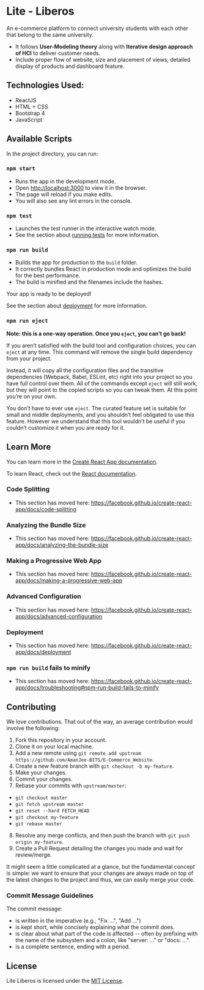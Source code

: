 # Lite - Liberos

An e-commerce platform to connect university students with each other that belong to the same university. </br>
* It follows **User-Modeling theory** along with **Iterative design approach of HCI** to deliver customer needs.
* Include proper flow of website, size and placement of views, detailed display of products and dashboard feature.

## Technologies Used:
* ReactJS
* HTML + CSS
* Bootstrap 4
* JavaScript

## Available Scripts

In the project directory, you can run:

### `npm start`

* Runs the app in the development mode.<br />
* Open [http://localhost:3000](http://localhost:3000) to view it in the browser.
* The page will reload if you make edits.
* You will also see any lint errors in the console.

### `npm test`

* Launches the test runner in the interactive watch mode.
* See the section about [running tests](https://facebook.github.io/create-react-app/docs/running-tests) for more information.

### `npm run build`

* Builds the app for production to the `build` folder.
* It correctly bundles React in production mode and optimizes the build for the best performance.
* The build is minified and the filenames include the hashes.<br />

Your app is ready to be deployed!

See the section about [deployment](https://facebook.github.io/create-react-app/docs/deployment) for more information.

### `npm run eject`

**Note: this is a one-way operation. Once you `eject`, you can’t go back!**

If you aren’t satisfied with the build tool and configuration choices, you can `eject` at any time. This command will remove the single build dependency from your project.

Instead, it will copy all the configuration files and the transitive dependencies (Webpack, Babel, ESLint, etc) right into your project so you have full control over them. All of the commands except `eject` will still work, but they will point to the copied scripts so you can tweak them. At this point you’re on your own.

You don’t have to ever use `eject`. The curated feature set is suitable for small and middle deployments, and you shouldn’t feel obligated to use this feature. However we understand that this tool wouldn’t be useful if you couldn’t customize it when you are ready for it.

## Learn More

You can learn more in the [Create React App documentation](https://facebook.github.io/create-react-app/docs/getting-started).

To learn React, check out the [React documentation](https://reactjs.org/).

### Code Splitting

* This section has moved here: https://facebook.github.io/create-react-app/docs/code-splitting

### Analyzing the Bundle Size

* This section has moved here: https://facebook.github.io/create-react-app/docs/analyzing-the-bundle-size

### Making a Progressive Web App

* This section has moved here: https://facebook.github.io/create-react-app/docs/making-a-progressive-web-app

### Advanced Configuration

* This section has moved here: https://facebook.github.io/create-react-app/docs/advanced-configuration

### Deployment

* This section has moved here: https://facebook.github.io/create-react-app/docs/deployment

### `npm run build` fails to minify

* This section has moved here: https://facebook.github.io/create-react-app/docs/troubleshooting#npm-run-build-fails-to-minify

## Contributing

We love contributions. That out of the way, an average
contribution would involve the following:

1. Fork this repository in your account.
2. Clone it on your local machine.
3. Add a new remote using `git remote add upstream https://github.com/AmanJee-BITS/E-Commerce_Website`.
4. Create a new feature branch with `git checkout -b my-feature`.
5. Make your changes.
6. Commit your changes.
7. Rebase your commits with `upstream/master`:
  - `git checkout master`
  - `git fetch upstream master`
  - `git reset --hard FETCH_HEAD`
  - `git checkout my-feature`
  - `git rebase master`
8. Resolve any merge conflicts, and then push the branch with `git push origin my-feature`.
9. Create a Pull Request detailing the changes you made and wait for review/merge.

It might seem a little complicated at a glance, but the fundamental concept is simple: we
want to ensure that your changes are always made on top of the latest changes to the
project and thus, we can easily merge your code.

### Commit Message Guidelines

The commit message:

- is written in the imperative (e.g., "Fix ...", "Add ...")
- is kept short, while concisely explaining what the commit does.
- is clear about what part of the code is affected -- often by prefixing with the name of the subsystem and a colon, like "server: ..." or "docs: ...".
- is a complete sentence, ending with a period.

## License

Lite Liberos is licensed under the [MIT License](https://en.wikipedia.org/wiki/MIT_License).
